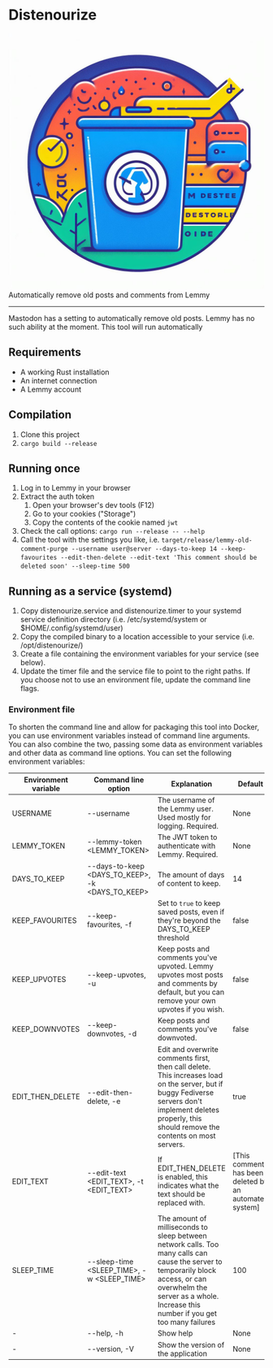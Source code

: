 # Distenourize
![](doc/logo.jpeg)
Automatically remove old posts and comments from Lemmy

---

Mastodon has a setting to automatically remove old posts.
Lemmy has no such ability at the moment.
This tool will run automatically

## Requirements

- A working Rust installation
- An internet connection
- A Lemmy account

## Compilation

1. Clone this project
2. `cargo build --release`

## Running once

1. Log in to Lemmy in your browser
2. Extract the auth token
    1. Open your browser's dev tools (F12)
    2. Go to your cookies ("Storage")
    3. Copy the contents of the cookie named `jwt`
3. Check the call options: `cargo run --release -- --help`
4. Call the tool with the settings you like,
   i.e. `target/release/lemmy-old-comment-purge --username user@server --days-to-keep 14 --keep-favourites --edit-then-delete --edit-text 'This comment should be deleted soon' --sleep-time 500`

## Running as a service (systemd)

1. Copy distenourize.service and distenourize.timer to your systemd service definition directory (i.e.
   /etc/systemd/system or $HOME/.config/systemd/user)
2. Copy the compiled binary to a location accessible to your service (i.e. /opt/distenourize/)
3. Create a file containing the environment variables for your service (see below).
4. Update the timer file and the service file to point to the right paths. If you choose not to use an environment file,
   update the command line flags.

### Environment file

To shorten the command line and allow for packaging this tool into Docker, you can use environment variables instead of
command line arguments.
You can also combine the two, passing some data as environment variables and other data as command line options.
You can set the following environment variables:

| Environment variable | Command line option                              | Explanation                                                                                                                                                                                                           | Default                                                |
|----------------------|--------------------------------------------------|-----------------------------------------------------------------------------------------------------------------------------------------------------------------------------------------------------------------------|--------------------------------------------------------|
| USERNAME             | --username <USERNAME>                            | The username of the Lemmy user. Used mostly for logging. Required.                                                                                                                                                    | None                                                   |
| LEMMY_TOKEN          | --lemmy-token <LEMMY_TOKEN>                      | The JWT token to authenticate with Lemmy. Required.                                                                                                                                                                   | None                                                   |
| DAYS_TO_KEEP         | --days-to-keep <DAYS_TO_KEEP>, -k <DAYS_TO_KEEP> | The amount of days of content to keep.                                                                                                                                                                                | 14                                                     |
| KEEP_FAVOURITES      | --keep-favourites, -f                            | Set to `true` to keep saved posts, even if they're beyond the DAYS_TO_KEEP threshold                                                                                                                                  | false                                                  |
| KEEP_UPVOTES         | --keep-upvotes, -u                               | Keep posts and comments you've upvoted. Lemmy upvotes most posts and comments by default, but you can remove your own upvotes if you wish.                                                                            | false                                                  |
| KEEP_DOWNVOTES       | --keep-downvotes, -d                             | Keep posts and comments you've downvoted.                                                                                                                                                                             | false                                                  |
| EDIT_THEN_DELETE     | --edit-then-delete, -e                           | Edit and overwrite comments first, then call delete. This increases load on the server, but if buggy Fediverse servers don't implement deletes properly, this should remove the contents on most servers.             | true                                                   |
| EDIT_TEXT            | --edit-text <EDIT_TEXT>, -t <EDIT_TEXT>          | If EDIT_THEN_DELETE is enabled, this indicates what the text should be replaced with.                                                                                                                                 | [This comment has been deleted by an automated system] |
| SLEEP_TIME           | --sleep-time <SLEEP_TIME>, -w <SLEEP_TIME>       | The amount of milliseconds to sleep between network calls. Too many calls can cause the server to temporarily block access, or can overwhelm the server as a whole. Increase this number if you get too many failures | 100                                                    |
| -                    | --help, -h                                       | Show help                                                                                                                                                                                                             | None                                                   |
| -                    | --version, -V                                    | Show the version of the application                                                                                                                                                                                   | None                                                   |